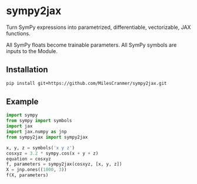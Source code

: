 # sympy2jax

Turn SymPy expressions into parametrized, differentiable, vectorizable, JAX functions.

All SymPy floats become trainable parameters. All SymPy symbols are inputs to the Module.

## Installation

```bash
pip install git+https://github.com/MilesCranmer/sympy2jax.git
```

## Example

```python
import sympy
from sympy import symbols
import jax
import jax.numpy as jnp
from sympy2jax import sympy2jax

x, y, z = symbols('x y z')
cosxyz = 3.2 * sympy.cos(x + y + z)
equation = cosxyz
f, parameters = sympy2jax(cosxyz, [x, y, z])
X = jnp.ones((1000, 3))
f(X, parameters)
```
